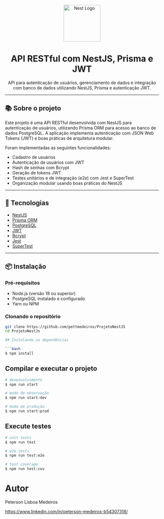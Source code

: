 <p align="center">
  <img src="https://nestjs.com/img/logo-small.svg" width="120" alt="Nest Logo" />
</p>

<h1 align="center">API RESTful com NestJS, Prisma e JWT</h1>

<p align="center">
  API para autenticação de usuários, gerenciamento de dados e integração com banco de dados utilizando NestJS, Prisma e autenticação JWT.
</p>

---

## 📚 Sobre o projeto

Este projeto é uma API RESTful desenvolvida com NestJS para autenticação de usuários, utilizando Prisma ORM para acesso ao banco de dados PostgreSQL. A aplicação implementa autenticação com JSON Web Tokens (JWT) e boas práticas de arquitetura modular.

Foram implementadas as seguintes funcionalidades:
- Cadastro de usuários
- Autenticação de usuários com JWT
- Hash de senhas com Bcrypt
- Geração de tokens JWT
- Testes unitários e de integração (e2e) com Jest e SuperTest
- Organização modular usando boas práticas do NestJS

---

## 🚀 Tecnologias

- [NestJS](https://nestjs.com/)
- [Prisma ORM](https://www.prisma.io/)
- [PostgreSQL](https://www.postgresql.org/)
- [JWT](https://jwt.io/)
- [Bcrypt](https://github.com/kelektiv/node.bcrypt.js)
- [Jest](https://jestjs.io/)
- [SuperTest](https://github.com/visionmedia/supertest)

---

## 📦 Instalação

### Pré-requisitos

- Node.js (versão 18 ou superior)
- PostgreSQL instalado e configurado
- Yarn ou NPM

### Clonando o repositório

```bash
git clone https://github.com/pettmedeiros/ProjetoNestJS
cd ProjetoNestJs

## Instalando as dependências

```bash
$ npm install
```

## Compilar e executar o projeto

```bash
# desenvolvimento
$ npm run start

# modo de observação
$ npm run start:dev

# modo de produção
$ npm run start:prod
```

## Execute testes

```bash
# unit tests
$ npm run test

# e2e tests
$ npm run test:e2e

# test coverage
$ npm run test:cov
```

 # Autor
   Peterson Lisboa Medeiros

   https://www.linkedin.com/in/peterson-medeiros-b54307318/

